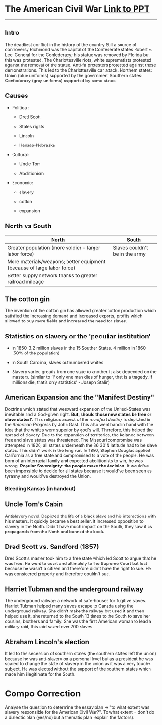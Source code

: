 # The American Civil War [Link to PPT](https://drive.google.com/drive/u/0/folders/1n7W52Qep33tV91szs9f9XQbUXXvTv1x_)

---

## Intro

The deadliest conflict in the history of the country
Still a source of controversy
Richmond was the capital of the Confederate states
Robert E. Lee: General for the Confederacy; his statue was removed by Florida but this was protested.
The Charlottesville riots, white suprematists protested against the removal of the statue. Anti-fa protesters protested against these demonstrations. This led to the Charlottesville car attack. 
Northern states: Union (blue uniforms) supported by the government
Southern states: Confederacy (grey uniforms) supported by some states

## Causes

* Political:
  
  * Dred Scott
  
  * States rights
  
  * Lincoln
  
  * Kansas-Nebraska

* Cultural:
  
  * Uncle Tom
  
  * Abolitionism

* Economic:
  
  * slavery
  
  * cotton
  
  * expansion

## North vs South

| North                                                                   | South                          |
| ----------------------------------------------------------------------- | ------------------------------ |
| Greater population (more soldier + larger labor force)                  | Slaves couldn't be in the army |
| More materials/weapons; better equipment (because of large labor force) |                                |
| Better supply network thanks to greater railroad mileage                |                                |

## The cotton gin

The invention of the cotton gin has allowed greater cotton production which satisfied the increasing demand and increased exports, profits which allowed to buy more fields and increased the need for slaves. 

## Statistics on slavery or the 'peculiar institution'

* In 1850, 3.2 million slaves in the 15 Souther States. 4 million in 1860 (50% of the population)

* In South Carolina, slaves outnumbered whites

* Slavery varied greatly from one state to another. It also depended on the masters. (similar to ‘If only one man dies of hunger, that is a tragedy. If millions die, that’s only statistics’ - Joseph Stalin)

## American Expansion and the "Manifest Destiny"

Doctrine which stated that westward expansion of the United-States was inevitable and a God-given right. **But, should those new states be free or slave states?**. This religious aspect of the *manifest destiny* is depicted in the *American Progress* by John Gast. This also went hand in hand with the idea that the whites were superior by god's will. Therefore, this helped the spread of slavery. Due to the expansion of territories, the balance between free and slave states was threatened. The Missouri compromise was attempted in 1820, all states underneath the 36 30'N latitude had to be slave states. This didn't work in the long run. In 1850, Stephen Douglas applied California as a free state and compromised to a vote of the people. He was born of an interracial family and expected abolitionists to win, he was wrong. **Popular Sovereignty: the people make the decision**. It would've been impossible to decide for all states because it would've been seen as tyranny and would've destroyed the Union. 

### Bleeding Kansas (in handout)

## Uncle Tom's Cabin

Antislavery novel. Depicted the life of a black slave and his interactions with his masters. It quickly became a best seller. It increased opposition to slavery in the North. Didn't have much impact on the South, they saw it as propaganda from the North and banned the book.

## Dred Scott vs. Sandford (1857)

Dred Scott's master took him to a free state which led Scott to argue that he was free. He went to court and ultimately to the Supreme Court but lost because he wasn't a citizen and therefore didn't have the right to sue. He was considered property and therefore couldn't sue.

## Harriet Tubman and the underground railway

The underground railway: a network of safe-houses for fugitive slaves. Harriet Tubman helped many slaves escape to Canada using the underground railway. She didn't make the railway but used it and then helped use it, she returned to the South 13 times to the South to save her cousins, brothers and family. She was the first American woman to lead a military raid, this raid saved over 700 slaves.

## Abraham Lincoln's election

It led to the secession of southern states (the southern states left the union) because he was anti-slavery on a personal level but as a president he was scared to change the state of slavery in the union as it was a very touchy subject. He was elected without the support of the southern states which made him illegitimate for the South. 

# Compo Correction

Analyse the question to determine the essay plan -> "to what extent was slavery responsible for the American Civil War?". To what extent = don't do a dialectic plan (yes/no) but a thematic plan (explain the factors).
<!--stackedit_data:
eyJoaXN0b3J5IjpbODIxNzA3ODM3XX0=
-->